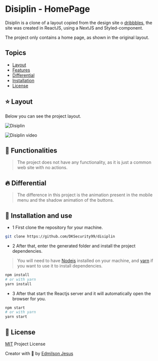 # Disiplin - HomePage

Disiplin is a clone of a layout copied from the design site o [dribbbles](https://dribbble.com/), the site was created in ReactJS, using a NextJS and Styled-component.

The project only contains a home page, as shown in the original layout.

## Topics

* [Layout](#layout)
* [Features](#features)
* [Differential](#differential)
* [Installation](#install)
* [License](#license)

<a id="layout"></a>
## ⭐ Layout

Below you can see the project layout.

![Disiplin](https://tlgur.com/d/8BrLbk98)

![Disiplin video](https://tlgur.com/d/gwk3jvjg)

<a id="features"></a>
## 🚀 Functionalities

> The project does not have any functionality, as it is just a common web site with no actions.

<a id="differential"></a>
## 🔥 Differential

> The difference in this project is the animation present in the mobile menu and the shadow animation of the buttons.

<a id="install"></a>
## 👷 Installation and use

* 1 First clone the repository for your machine.

```sh
git clone https://github.com/DKSecurity99/disiplin
```

* 2 After that, enter the generated folder and install the project dependencies.

> You will need to have [Nodejs](https://nodejs.org/) installed on your machine, and [yarn](https://yarnpkg.com/) if you want to use it to install dependencies.

```sh
npm install
# or with yarn
yarn install
```
* 3 After that start the Reactjs server and it will automatically open the browser for you.

```sh
npm start
# or with yarn
yarn start
```

<a id="license"></a>
## 🤝 License

[MIT](https://github.com/DKSecurity99/ruangku/blob/main/LICENSE) Project License

Creator with 💙 by [Edmilson Jesus](https://www.linkedin.com/in/edmilson-jesus-4128711b5)
